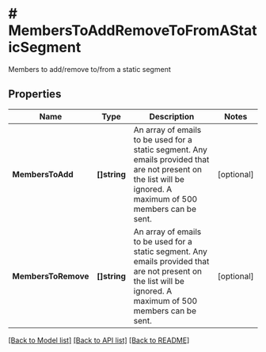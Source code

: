 # # MembersToAddRemoveToFromAStaticSegment
Members to add/remove to/from a static segment

## Properties 


Name | Type | Description | Notes
------------ | ------------- | ------------- | -------------
**MembersToAdd**| **[]string** | An array of emails to be used for a static segment. Any emails provided that are not present on the list will be ignored. A maximum of 500 members can be sent.  | [optional]
**MembersToRemove**| **[]string** | An array of emails to be used for a static segment. Any emails provided that are not present on the list will be ignored. A maximum of 500 members can be sent.  | [optional]


[[Back to Model list]](../../README.md#models) [[Back to API list]](../../README.md#endpoints) [[Back to README]](../../README.md)

